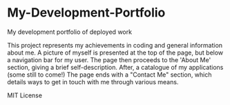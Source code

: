 # My-Development-Portfolio
My development portfolio of deployed work 

This project represents my achievements in coding and general information about me.
A picture of myself is presented at the top of the page, but below a navigation bar for my user.
The page then proceeds to the 'About Me' section, giving a brief self-description.
After, a catalogue of my applications (some still to come!)
The page ends with a "Contact Me" section, which details ways to get in touch with me through various means.

MIT License
